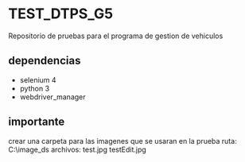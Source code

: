 # TEST_DTPS_G5
Repositorio de pruebas para el programa de gestion de vehiculos
## dependencias 
- selenium 4 
- python 3
- webdriver_manager
## importante 
crear una carpeta para las imagenes que se usaran en la prueba 
ruta: 
C:\image_ds
archivos: 
test.jpg
testEdit.jpg

